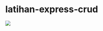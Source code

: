 # latihan-express-crud
<a href="https://codeclimate.com/github/ayocodingit/latihan-express-crud/maintainability"><img src="https://api.codeclimate.com/v1/badges/bcbb7b3362bffb0a3726/maintainability" /></a>
